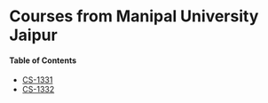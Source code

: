 # Courses from Manipal University Jaipur

#### Table of Contents

- [CS-1331](/CS-1331/)
- [CS-1332](/CS-1332/)